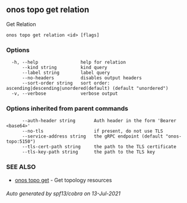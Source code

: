 ## onos topo get relation

Get Relation

```
onos topo get relation <id> [flags]
```

### Options

```
  -h, --help                help for relation
      --kind string         kind query
      --label string        label query
      --no-headers          disables output headers
      --sort-order string   sort order: ascending|descending|unordered(default) (default "unordered")
  -v, --verbose             verbose output
```

### Options inherited from parent commands

```
      --auth-header string       Auth header in the form 'Bearer <base64>'
      --no-tls                   if present, do not use TLS
      --service-address string   the gRPC endpoint (default "onos-topo:5150")
      --tls-cert-path string     the path to the TLS certificate
      --tls-key-path string      the path to the TLS key
```

### SEE ALSO

* [onos topo get](onos_topo_get.md)	 - Get topology resources

###### Auto generated by spf13/cobra on 13-Jul-2021
